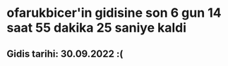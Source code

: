 # ofarukbicer'in gidisine son 6 gun 14 saat 55 dakika 25 saniye kaldi

## Gidis tarihi: 30.09.2022 :(